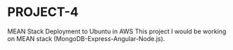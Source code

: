 # PROJECT-4
MEAN Stack Deployment to Ubuntu in AWS
This project I would be working on MEAN stack (MongoDB-Express-Angular-Node.js).
